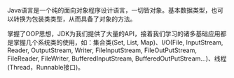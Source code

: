 Java语言是一个纯的面向对象程序设计语言，一切皆对象。基本数据类型，也可以转换为包装类类型，从而具备了对象的方法。

掌握了OOP思想，JDK为我们提供了大量的API，接着我们学习的诸多基础应用都是掌握几个系统类的使用，如：集合类(Set, List, Map)、I/O(File, InputStream, Reader, OutputStream, Writer, FileInputStream, FileOutPutStream, FileReader, FileWriter, BufferedInputStream, BufferedOutPutStream...)、线程(Thread，Runnable接口)。
